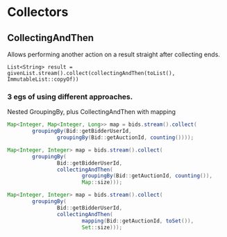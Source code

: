 # Collectors

## CollectingAndThen
Allows performing another action on a result straight after collecting ends.

```List<String> result = givenList.stream().collect(collectingAndThen(toList(), ImmutableList::copyOf))```

### 3 egs of using different approaches.
Nested GroupingBy, plus CollectingAndThen with mapping

``` java
Map<Integer, Map<Integer, Long>> map = bids.stream().collect(
        groupingBy(Bid::getBidderUserId,
                groupingBy(Bid::getAuctionId, counting())));

Map<Integer, Integer> map = bids.stream().collect(
        groupingBy(
                Bid::getBidderUserId,
                collectingAndThen(
                        groupingBy(Bid::getAuctionId, counting()),
                        Map::size)));

Map<Integer, Integer> map = bids.stream().collect(
        groupingBy(
                Bid::getBidderUserId,
                collectingAndThen(
                        mapping(Bid::getAuctionId, toSet()),
                        Set::size)));
```

